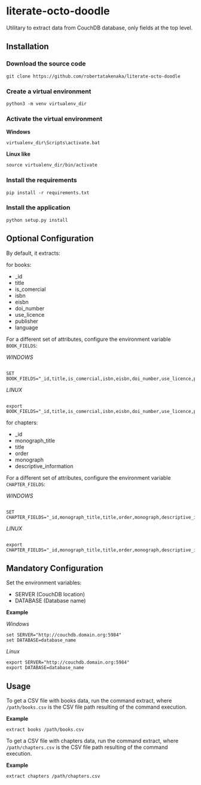 # literate-octo-doodle

Utilitary to extract data from CouchDB database, only fields at the top level.


## Installation

### Download the source code

```console
git clone https://github.com/robertatakenaka/literate-octo-doodle

```

### Create a virtual environment

```console
python3 -m venv virtualenv_dir
```

### Activate the virtual environment

**Windows**

```console
virtualenv_dir\Scripts\activate.bat
```

**Linux like**

```console
source virtualenv_dir/bin/activate
```

### Install the requirements

```console
pip install -r requirements.txt
```

### Install the application

```console
python setup.py install
```


## Optional Configuration

By default, it extracts:

for books:

* _id
* title
* is_comercial
* isbn
* eisbn
* doi_number
* use_licence
* publisher
* language

For a different set of attributes, configure the environment variable `BOOK_FIELDS`:

*WINDOWS*

```console

SET BOOK_FIELDS="_id,title,is_comercial,isbn,eisbn,doi_number,use_licence,publisher,language"
```

*LINUX*

```console

export BOOK_FIELDS="_id,title,is_comercial,isbn,eisbn,doi_number,use_licence,publisher,language"
```

for chapters:

* _id
* monograph_title
* title
* order
* monograph
* descriptive_information

For a different set of attributes, configure the environment variable `CHAPTER_FIELDS`:

*WINDOWS*

```console

SET CHAPTER_FIELDS="_id,monograph_title,title,order,monograph,descriptive_information"
```

*LINUX*

```console

export CHAPTER_FIELDS="_id,monograph_title,title,order,monograph,descriptive_information"
```


## Mandatory Configuration

Set the environment variables:

* SERVER (CouchDB location)
* DATABASE (Database name)


**Example**

*Windows*

```console
set SERVER="http://couchdb.domain.org:5984"
set DATABASE=database_name
```

*Linux*

```console
export SERVER="http://couchdb.domain.org:5984"
export DATABASE=database_name
```


## Usage

To get a CSV file with books data, run the command extract, where `/path/books.csv` is the CSV file path resulting of the command execution.

**Example**

```console
extract books /path/books.csv
```

To get a CSV file with chapters data, run the command extract, where `/path/chapters.csv` is the CSV file path resulting of the command execution.

**Example**

```console
extract chapters /path/chapters.csv
```